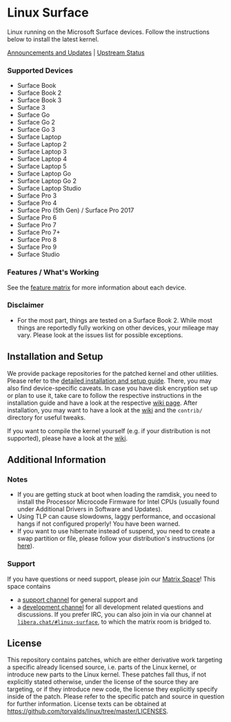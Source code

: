 # Linux Surface

Linux running on the Microsoft Surface devices.
Follow the instructions below to install the latest kernel.

[Announcements and Updates](https://github.com/linux-surface/linux-surface/issues/96) | [Upstream Status](https://github.com/linux-surface/linux-surface/issues/205)


### Supported Devices

* Surface Book
* Surface Book 2
* Surface Book 3
* Surface 3
* Surface Go
* Surface Go 2
* Surface Go 3
* Surface Laptop
* Surface Laptop 2
* Surface Laptop 3
* Surface Laptop 4
* Surface Laptop 5
* Surface Laptop Go
* Surface Laptop Go 2
* Surface Laptop Studio
* Surface Pro 3
* Surface Pro 4
* Surface Pro (5th Gen) / Surface Pro 2017
* Surface Pro 6
* Surface Pro 7
* Surface Pro 7+
* Surface Pro 8
* Surface Pro 9
* Surface Studio

### Features / What's Working

See the [feature matrix](https://github.com/linux-surface/linux-surface/wiki/Supported-Devices-and-Features#feature-matrix) for more information about each device.

### Disclaimer

* For the most part, things are tested on a Surface Book 2.
  While most things are reportedly fully working on other devices, your mileage may vary.
  Please look at the issues list for possible exceptions.

## Installation and Setup

We provide package repositories for the patched kernel and other utilities.
Please refer to the [detailed installation and setup guide][wiki-setup].
There, you may also find device-specific caveats.
In case you have disk encryption set up or plan to use it, take care to follow the respective instructions in the installation guide and have a look at the respective [wiki page][wiki-encryption].
After installation, you may want to have a look at the [wiki][wiki] and the `contrib/` directory for useful tweaks.

If you want to compile the kernel yourself (e.g. if your distribution is not supported), please have a look at the [wiki][wiki-compiling].

## Additional Information

### Notes

* If you are getting stuck at boot when loading the ramdisk, you need to install the Processor Microcode Firmware for Intel CPUs (usually found under Additional Drivers in Software and Updates).
* Using TLP can cause slowdowns, laggy performance, and occasional hangs if not configured properly! You have been warned.
* If you want to use hibernate instead of suspend, you need to create a swap partition or file, please follow your distribution's instructions (or [here][hibernate-setup]).

### Support

If you have questions or need support, please join our [Matrix Space][matrix-space]!
This space contains
- a [support channel][matrix-support] for general support and
- a [development channel][matrix-development] for all development related questions and discussions.
  If you prefer IRC, you can also join in via our channel at [`libera.chat/#linux-surface`][liberachat], to which the matrix room is bridged to.

## License
This repository contains patches, which are either derivative work targeting a specific already licensed source, i.e. parts of the Linux kernel, or introduce new parts to the Linux kernel.
These patches fall thus, if not explicitly stated otherwise, under the license of the source they are targeting, or if they introduce new code, the license they explicitly specify inside of the patch.
Please refer to the specific patch and source in question for further information.
License texts can be obtained at https://github.com/torvalds/linux/tree/master/LICENSES.

[wiki]: https://github.com/linux-surface/linux-surface/wiki
[wiki-setup]: https://github.com/linux-surface/linux-surface/wiki/Installation-and-Setup
[wiki-compiling]: https://github.com/linux-surface/linux-surface/wiki/Compiling-the-Kernel-from-Source
[wiki-encryption]: https://github.com/linux-surface/linux-surface/wiki/Disk-Encryption

[matrix-space]: https://matrix.to/#/#linux-surface:matrix.org
[matrix-support]: https://matrix.to/#/#linux-surface-support:matrix.org
[matrix-development]: https://matrix.to/#/#linux-surface-development:matrix.org
[liberachat]: https://web.libera.chat/#linux-surface

[hibernate-setup]: https://fitzcarraldoblog.wordpress.com/2018/07/14/configuring-lubuntu-18-04-to-enable-hibernation-using-a-swap-file
[releases]: https://github.com/linux-surface/linux-surface/releases

[linux-surface-kernel]: https://github.com/linux-surface/kernel/
